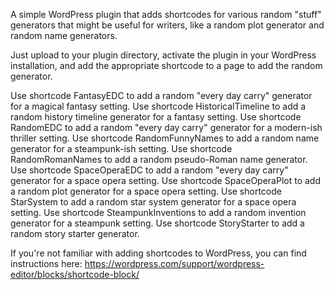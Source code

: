 A simple WordPress plugin that adds shortcodes for various random "stuff" generators that might be useful for writers, like a random plot generator and random name generators.

Just upload to your plugin directory, activate the plugin in your WordPress installation, and add the appropriate shortcode to a page to add the random generator.

Use shortcode FantasyEDC to add a random "every day carry" generator for a magical fantasy setting.
Use shortcode HistoricalTimeline to add a random history timeline generator for a fantasy setting.
Use shortcode RandomEDC to add a random "every day carry" generator for a modern-ish thriller setting.
Use shortcode RandomFunnyNames to add a random name generator for a steampunk-ish setting.
Use shortcode RandomRomanNames to add a random pseudo-Roman name generator.
Use shortcode SpaceOperaEDC to add a random "every day carry" generator for a space opera setting.
Use shortcode SpaceOperaPlot to add a random plot generator for a space opera setting.
Use shortcode StarSystem to add a random star system generator for a space opera setting.
Use shortcode SteampunkInventions to add a random invention generator for a steampunk setting.
Use shortcode StoryStarter to add a random story starter generator.

If you're not familiar with adding shortcodes to WordPress, you can find instructions here:
https://wordpress.com/support/wordpress-editor/blocks/shortcode-block/
